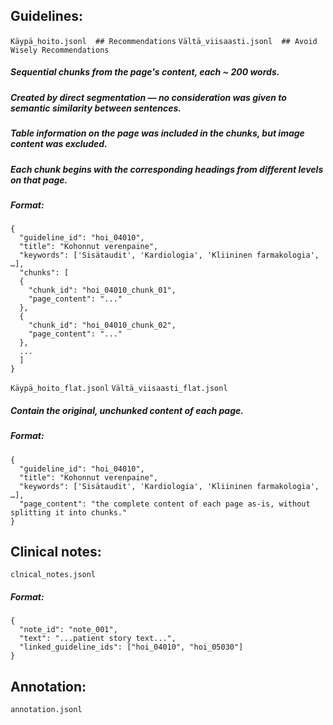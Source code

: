 ## Guidelines:
`Käypä_hoito.jsonl  ## Recommendations`
`Vältä_viisaasti.jsonl  ## Avoid Wisely Recommendations`

##### Sequential chunks from the page's content, each ~ 200 words. 
##### Created by direct segmentation — no consideration was given to semantic similarity between sentences. 
##### Table information on the page was included in the chunks, but image content was excluded. 
##### Each chunk begins with the corresponding headings from different levels on that page.

##### Format: 
    {
      "guideline_id": "hoi_04010",
      "title": "Kohonnut verenpaine",
      "keywords": ['Sisätaudit', 'Kardiologia', 'Kliininen farmakologia', …],
      "chunks": [
      {
        "chunk_id": "hoi_04010_chunk_01",
        "page_content": "..."
      },
      {
        "chunk_id": "hoi_04010_chunk_02",
        "page_content": "..."
      },
      ...
      ]
    }

`Käypä_hoito_flat.jsonl`
`Vältä_viisaasti_flat.jsonl`

##### Contain the original, unchunked content of each page.

##### Format: 
    {
      "guideline_id": "hoi_04010",
      "title": "Kohonnut verenpaine",
      "keywords": ['Sisätaudit', 'Kardiologia', 'Kliininen farmakologia', …],
      "page_content": "the complete content of each page as-is, without splitting it into chunks."
    }

## Clinical notes:
    clnical_notes.jsonl

##### Format: 
    {
      "note_id": "note_001",
      "text": "...patient story text...",
      "linked_guideline_ids": ["hoi_04010", "hoi_05030"]
    }

## Annotation:
    annotation.jsonl

